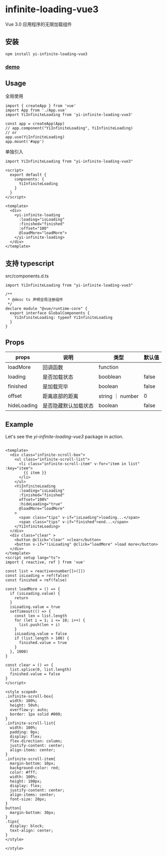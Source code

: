 
# infinite-loading-vue3
Vue 3.0 应用程序的无限加载组件

## 安装
```
npm install yi-infinite-loading-vue3
```

<h3><a href="https://liangyi-h5.github.io/yi-infinite-loading-vue3/">demo</a>

## Usage

全局使用
```
import { createApp } from 'vue'
import App from './App.vue'
import YiInfiniteLoading from 'yi-infinite-loading-vue3'

const app = createApp(App)
// app.component("YiInfiniteLoading", YiInfiniteLoading)
// or 
app.use(YiInfiniteLoading)
app.mount('#app')

```

单独引入
```
import YiInfiniteLoading from "yi-infinite-loading-vue3"

<script>
  export default {
    components: {
      YiInfiniteLoading
    }
  }
</script>

<template>
  <div>
    <yi-infinite-loading
      :loading="isLoading"
      :finished="finished"
      :offset="100"
      @loadMore="loadMore">
    </yi-infinite-loading>
  </div>
</template>

```

## 支持 typescript 

src/components.d.ts
```
import YiInfiniteLoading from "yi-infinite-loading-vue3"

/**
 * @desc ts 声明全局注册组件
 */
declare module "@vue/runtime-core" {
  export interface GlobalComponents {
    YiInfiniteLoading: typeof YiInfiniteLoading
  }
}
```

## Props

| props             | 说明                     | 类型               | 默认值    |
| --------------- | ---------- | ---------- | ---------- |
| loadMore            | 回调函数 | function |  |
| loading | 是否加载状态 | booblean | false |
| finished | 是加载完毕 | boolean | false |
| offset | 距离底部的距离 | string ｜ number | 0 |
| hideLoading | 是否隐藏默认加载状态 | boolean | false |


## Example
Let's see the *yi-infinite-loading-vue3* package in action.

```

<template>
  <div class="infinite-scroll-box">
    <ul class="infinite-scroll-list">
      <li class="infinite-scroll-item" v-for="item in list" :key="item">
        {{ item }}
      </li>
    </ul>
    <YiInfiniteLoading
      :loading="isLoading"
      :finished="finished"
      offset="100%"
      :hideLoading="true"
      @loadMore="loadMore"
    >
      <span class="tips" v-if="isLoading">loading...</span>
      <span class="tips" v-if="finished">end...</span>
    </YiInfiniteLoading>
  </div>
  <div class="clear" >
    <button @click="clear" >clear</button>
    <button v-if="!isLoading" @click="loadMore" >load more</button>
  </div>
</template>
<script setup lang="ts">
import { reactive, ref } from 'vue'

const list = reactive<number[]>([])
const isLoading = ref(false)
const finished = ref(false)

const loadMore = () => {
  if (isLoading.value) {
    return
  }
  isLoading.value = true
  setTimeout(() => {
    const len = list.length
    for (let i = 1; i <= 10; i++) {
      list.push(len + i)
    }
    isLoading.value = false
    if (list.length > 100) {
      finished.value = true
    }
  }, 1000)
}

const clear = () => {
  list.splice(0, list.length)
  finished.value = false
}
</script>

<style scoped>
.infinite-scroll-box{
  width: 100%;
  height: 50vh;
  overflow-y: auto;
  border: 1px solid #000;
}
.infinite-scroll-list{
  width: 100%;
  padding: 0px;
  display: flex;
  flex-direction: column;
  justify-content: center;
  align-items: center;
}
.infinite-scroll-item{
  margin-bottom: 10px;
  background-color: red;
  color: #fff;
  width: 100%;
  height: 100px;
  display: flex;
  justify-content: center;
  align-items: center;
  font-size: 20px;
}
button{
  margin-bottom: 30px;
}
.tips{
  display: block;
  text-align: center;
}
</style>

</style>


```
